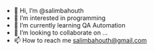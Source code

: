 - 👋 Hi, I’m @salimbahouth
- 👀 I’m interested in programming
- 🌱 I’m currently learning QA Automation
- 💞️ I’m looking to collaborate on ...
- 📫 How to reach me salimbahouth@gmail.com

<!---
salimbahouth/salimbahouth is a ✨ special ✨ repository because its `README.md` (this file) appears on your GitHub profile.
You can click the Preview link to take a look at your changes.
--->
